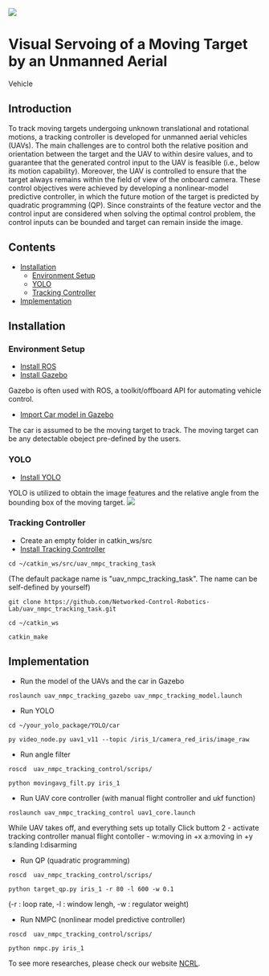 ![](https://i.imgur.com/ipB5pAy.jpg)
# Visual Servoing of a Moving Target by an Unmanned Aerial
Vehicle
## Introduction
To track moving targets undergoing unknown translational and rotational motions, a tracking controller is developed for unmanned aerial vehicles (UAVs). 
The main challenges are to control both the relative position and orientation between the target and the UAV to within desire values, 
and to guarantee that the generated control input to the UAV is feasible (i.e., below its motion capability). 
Moreover, the UAV is controlled to ensure that the target always remains within the field of view of the onboard camera. 
These control objectives were achieved by developing a nonlinear-model predictive controller, 
in which the future motion of the target is predicted by quadratic programming (QP). 
Since constraints of the feature vector and the control input are considered when solving the optimal control problem, 
the control inputs can be bounded and target can remain inside the image. 

## Contents
* [Installation](https://github.com/Networked-Control-Robotics-Lab/uav_nmpc_tracking_task/main/README.md#installation)
    * [Environment Setup](https://github.com/Networked-Control-Robotics-Lab/uav_nmpc_tracking_task/main/README.md#environment-setup)
    * [YOLO](https://github.com/Networked-Control-Robotics-Lab/uav_nmpc_tracking_taskmain/README.md#yolo)
    * [Tracking Controller](https://github.com/Networked-Control-Robotics-Lab/uav_nmpc_tracking_task/main/README.md#tracking-controller)
* [Implementation](https://github.com/Networked-Control-Robotics-Lab/uav_nmpc_tracking_task/main/README.md#implementation)

## Installation
### Environment Setup
* [Install ROS](http://wiki.ros.org/ROS/Installation)
* [Install Gazebo](https://dev.px4.io/v1.9.0/en/simulation/ros_interface.html) 

Gazebo is often used with ROS, a toolkit/offboard API for automating vehicle control. 
* [Import Car model in Gazebo](https://github.com/osrf/car_demo)

The car is assumed to be the moving target to track. The moving target can be any detectable obeject pre-defined by the users. 
### YOLO
* [Install YOLO](https://github.com/n8886919/YOLO#Licence-Plate-Detection)

YOLO is utilized to obtain the image features and the relative angle from the bounding box of the moving target.
![](https://i.imgur.com/hAZaUgz.png)
### Tracking Controller
* Create an empty folder in catkin_ws/src
* [Install Tracking Controller](https://github.com/Networked-Control-Robotics-Lab/uav_nmpc_tracking_task)
 ```
cd ~/catkin_ws/src/uav_nmpc_tracking_task
```

(The default package name is "uav_nmpc_tracking_task". The name can be self-defined by yourself)

```
git clone https://github.com/Networked-Control-Robotics-Lab/uav_nmpc_tracking_task.git
```
```
cd ~/catkin_ws
```

```
catkin_make
```
## Implementation
* Run the model of the UAVs and the car in Gazebo
```
roslaunch uav_nmpc_tracking_gazebo uav_nmpc_tracking_model.launch
```
* Run YOLO
```
cd ~/your_yolo_package/YOLO/car 
```
```
py video_node.py uav1_v11 --topic /iris_1/camera_red_iris/image_raw
```
* Run angle filter
```
roscd  uav_nmpc_tracking_control/scrips/
```
```
python movingavg_filt.py iris_1
```
* Run UAV core controller (with manual flight controller and ukf function)
```
roslaunch uav_nmpc_tracking_control uav1_core.launch
```
While UAV takes off, and everything sets up totally
Click buttom 2 - activate tracking controller
manual flight contoller - w:moving in +x a:moving in +y s:landing l:disarming 
* Run QP (quadratic programming)
```
roscd  uav_nmpc_tracking_control/scrips/
```
```
python target_qp.py iris_1 -r 80 -l 600 -w 0.1
```
(-r : loop rate, -l : window lengh, -w : regulator weight)
* Run NMPC (nonlinear model predictive controller)
```
roscd  uav_nmpc_tracking_control/scrips/
```
```
python nmpc.py iris_1
```


To see more researches, please check our website [NCRL](http://ncrl.nctu.edu.tw/).
